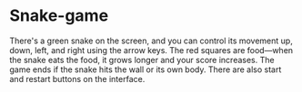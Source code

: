 # Snake-game
 There's a green snake on the screen, and you can control its movement up, down, left, and right using the arrow keys. The red squares are food—when the snake eats the food, it grows longer and your score increases. The game ends if the snake hits the wall or its own body. There are also start and restart buttons on the interface.
